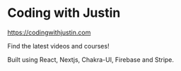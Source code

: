 # Coding with Justin

https://codingwithjustin.com

Find the latest videos and courses!

Built using React, Nextjs, Chakra-UI, Firebase and Stripe.
